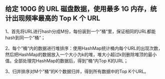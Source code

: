 ## 给定 100G 的 URL 磁盘数据，使用最多 1G 内存，统计出现频率最高的 Top K 个 URL

1、首先将URL进行hash分成M份，每份装到一个”桶“里，保证相同的URL都能hash到同一个”桶“；

2、每个”桶“内的数据进行堆排序：使用HashMap统计桶内每个URL的出现次数，然后把HashMap的数据放入一个大小为k的堆，堆大小超过k则删除堆顶的最小值。全部处理完HashMap的数据后，得到”桶“内Top K的URL；

3、归并排序对M个”桶“的K个数据归并，得到所有数据中的Top K个URL。